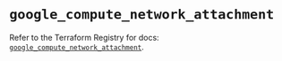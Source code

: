 # `google_compute_network_attachment`

Refer to the Terraform Registry for docs: [`google_compute_network_attachment`](https://registry.terraform.io/providers/hashicorp/google/6.2.0/docs/resources/compute_network_attachment).
